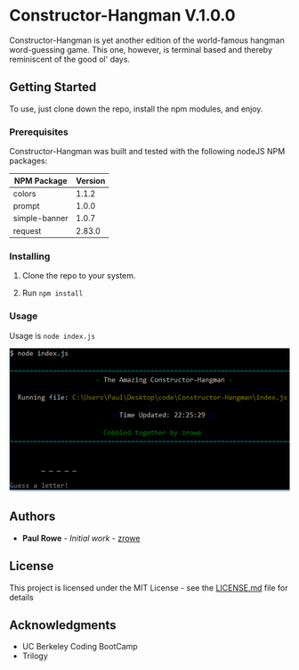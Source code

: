 # Constructor-Hangman  V.1.0.0

Constructor-Hangman is yet another edition of the world-famous hangman word-guessing game. This one, however, is terminal based and thereby reminiscent of the good ol' days. 

## Getting Started

To use, just clone down the repo, install the npm modules, and enjoy.

### Prerequisites

Constructor-Hangman was built and tested with the following nodeJS NPM packages:

| NPM Package     | Version |
| --------------- | ------- |
| colors          | 1.1.2   |
| prompt          | 1.0.0   |
| simple-banner   | 1.0.7   |
| request   			| 2.83.0  |

### Installing

1. Clone the repo to your system.

1. Run `npm install`




### Usage

Usage is `node index.js`

![Welcome Banner](screenshots/welcome.png "The Welcome Banner")

## Authors

* **Paul Rowe** - *Initial work* - [zrowe](https://github.com/zrowe)


## License

This project is licensed under the MIT License - see the [LICENSE.md](LICENSE.md) file for details

## Acknowledgments

* UC Berkeley Coding BootCamp
* Trilogy
